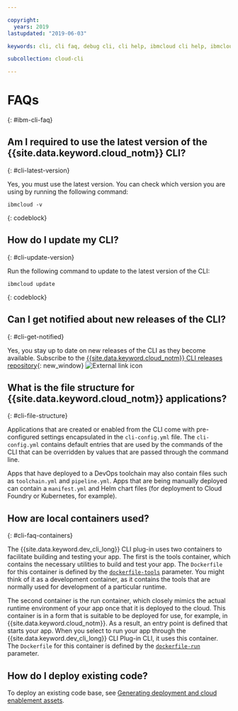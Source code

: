 ```yaml
---

copyright:
  years: 2019
lastupdated: "2019-06-03"

keywords: cli, cli faq, debug cli, cli help, ibmcloud cli help, ibmcloud help

subcollection: cloud-cli

---
```


# FAQs
{: #ibm-cli-faq}

## Am I required to use the latest version of the {{site.data.keyword.cloud_notm}} CLI?
{: #cli-latest-version}

Yes, you must use the latest version. You can check which version you are using by running the following command:

```
ibmcloud -v
```
{: codeblock}

## How do I update my CLI?
{: #cli-update-version}

Run the following command to update to the latest version of the CLI:

```
ibmcloud update
```
{: codeblock}

## Can I get notified about new releases of the CLI?
{: #cli-get-notified}

Yes, you stay up to date on new releases of the CLI as they become available. Subscribe to the [{{site.data.keyword.cloud_notm}} CLI releases repository](https://github.com/IBM-Cloud/ibm-cloud-cli-release/releases/){: new_window} ![External link icon](../../../icons/launch-glyph.svg "External link icon")

## What is the file structure for {{site.data.keyword.cloud_notm}} applications?
{: #cli-file-structure}

Applications that are created or enabled from the CLI come with pre-configured settings encapsulated in the `cli-config.yml` file. The `cli-config.yml` contains default entries that are used by the commands of the CLI that can be overridden by values that are passed through the command line.

Apps that have deployed to a DevOps toolchain may also contain files such as `toolchain.yml` and `pipeline.yml`. Apps that are being manually deployed can contain a `manifest.yml` and Helm chart files (for deployment to Cloud Foundry or Kubernetes, for example).

## How are local containers used?
{: #cli-faq-containers}

The {{site.data.keyword.dev_cli_long}} CLI plug-in uses two containers to facilitate building and testing your app. The first is the tools container, which contains the necessary utilities to build and test your app. The `Dockerfile` for this container is defined by the [`dockerfile-tools`](/docs/cli/idt?topic=cloud-cli-idt-cli#command-parameters) parameter. You might think of it as a development container, as it contains the tools that are normally used for development of a particular runtime.

The second container is the run container, which closely mimics the actual runtime environment of your app once that it is deployed to the cloud. This container is in a form that is suitable to be deployed for use, for example, in {{site.data.keyword.cloud_notm}}. As a result, an entry point is defined that starts your app. When you select to run your app through the {{site.data.keyword.dev_cli_long}} CLI Plug-in CLI, it uses this container. The `Dockerfile` for this container is defined by the [`dockerfile-run`](/docs/cli/idt?topic=cloud-cli-idt-cli#run) parameter.

## How do I deploy existing code?

To deploy an existing code base, see [Generating deployment and cloud enablement assets](/docs/apps?topic=creating-apps-create-deploy-app-cli#byoc-cli).

